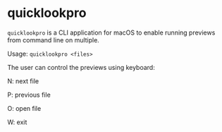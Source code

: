 # quicklookpro

`quicklookpro` is a CLI application for macOS to enable running previews from command line on multiple.

Usage: `quicklookpro <files>`

The user can control the previews using keyboard:

N: next file

P: previous file

O: open file

W: exit





